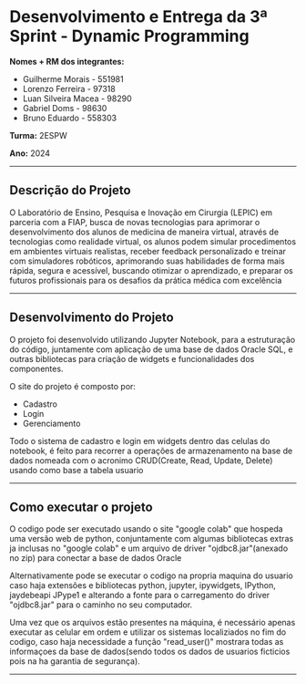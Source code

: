 # Desenvolvimento e Entrega da 3ª Sprint - Dynamic Programming 

**Nomes + RM dos integrantes:**
- Guilherme Morais - 551981
- Lorenzo Ferreira - 97318
- Luan Silveira Macea - 98290
- Gabriel Doms - 98630
- Bruno Eduardo - 558303

**Turma:** 2ESPW

**Ano:** 2024
___
## Descrição do Projeto
O Laboratório de Ensino, Pesquisa e Inovação em Cirurgia (LEPIC) em
parceria com a FIAP, busca de novas tecnologias para aprimorar o
desenvolvimento dos alunos de medicina de maneira virtual, através de
tecnologias como realidade virtual, os alunos podem simular procedimentos em
ambientes virtuais realistas, receber feedback personalizado e treinar com
simuladores robóticos, aprimorando suas habilidades de forma mais rápida,
segura e acessível, buscando otimizar o aprendizado, e preparar os futuros
profissionais para os desafios da prática médica com excelência
___
## Desenvolvimento do Projeto
O projeto foi desenvolvido utilizando Jupyter Notebook, para a estruturação do código, juntamente com
aplicação de uma base de dados Oracle SQL, e outras bibliotecas para criação de widgets e funcionalidades dos componentes.

O site do projeto é composto por:
  - Cadastro
  - Login
  - Gerenciamento
    
Todo o sistema de cadastro e login em widgets dentro das celulas do notebook, é feito para recorrer a operações de armazenamento na base de dados nomeada com o acronimo CRUD(Create, Read, Update, Delete) usando como base a tabela usuario
___
## Como executar o projeto
O codigo pode ser executado usando o site "google colab" que hospeda uma versão web de python, conjuntamente com algumas bibliotecas extras ja inclusas no "google colab" e um arquivo de driver "ojdbc8.jar"(anexado no zip) para conectar a base de dados Oracle

Alternativamente pode se executar o codigo na propria maquina do usuario caso haja extensões e bibliotecas python, jupyter, ipywidgets, IPython, jaydebeapi JPype1 e alterando a fonte para o carregamento do driver "ojdbc8.jar" para o caminho no seu computador.

Uma vez que os arquivos estão presentes na máquina, é necessário apenas executar as celular em ordem e utilizar os sistemas localiziados no fim do codigo, caso haja necessidade a função "read_user()" mostrara todas as informaçoes da base de dados(sendo todos os dados de usuarios ficticios pois na ha garantia de segurança).
_____
